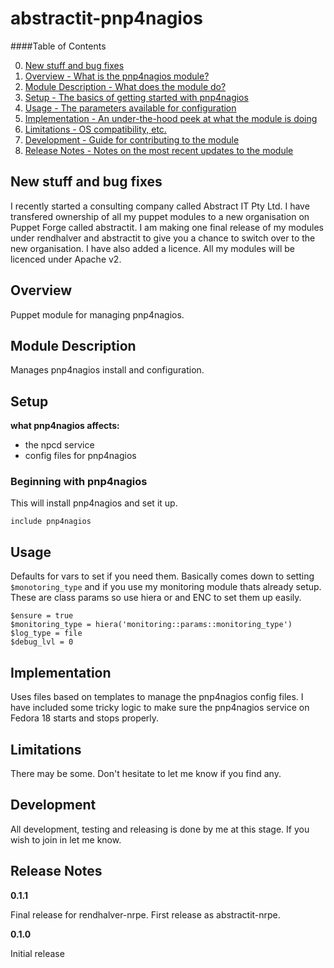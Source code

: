 abstractit-pnp4nagios
====

####Table of Contents

0. [New stuff and bug fixes](#new)
1. [Overview - What is the pnp4nagios module?](#overview)
2. [Module Description - What does the module do?](#module-description)
3. [Setup - The basics of getting started with pnp4nagios](#setup)
4. [Usage - The parameters available for configuration](#usage)
5. [Implementation - An under-the-hood peek at what the module is doing](#implementation)
6. [Limitations - OS compatibility, etc.](#limitations)
7. [Development - Guide for contributing to the module](#development)
8. [Release Notes - Notes on the most recent updates to the module](#release-notes)

New stuff and bug fixes
-----------------------

I recently started a consulting company called Abstract IT Pty Ltd. I have transfered ownership of all my puppet modules to a new organisation on Puppet Forge called abstractit.
I am making one final release of my modules under rendhalver and abstractit to give you a chance to switch over to the new organisation.
I have also added a licence. All my modules will be licenced under Apache v2.

Overview
--------

Puppet module for managing pnp4nagios.

Module Description
------------------

Manages pnp4nagios install and configuration.

Setup
-----

**what pnp4nagios affects:**

* the npcd service
* config files for pnp4nagios

### Beginning with pnp4nagios

This will install pnp4nagios and set it up.

    include pnp4nagios

Usage
-----

Defaults for vars to set if you need them. Basically comes down to setting `$monotoring_type` and if you use my monitoring module thats already setup.
These are class params so use hiera or and ENC to set them up easily.

    $ensure = true
    $monitoring_type = hiera('monitoring::params::monitoring_type')
    $log_type = file
    $debug_lvl = 0

Implementation
--------------

Uses files based on templates to manage the pnp4nagios config files.
I have included some tricky logic to make sure the pnp4nagios service on Fedora 18 starts and stops properly.

Limitations
------------

There may be some. Don't hesitate to let me know if you find any.

Development
-----------

All development, testing and releasing is done by me at this stage.
If you wish to join in let me know.

Release Notes
-------------

**0.1.1**

Final release for rendhalver-nrpe.
First release as abstractit-nrpe.

**0.1.0**

Initial release
